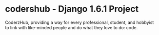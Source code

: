 codershub - Django 1.6.1 Project
=========

CoderzHub, providing a way for every professional, student, and hobbyist to link with like-minded people and do what they love to do: code.
